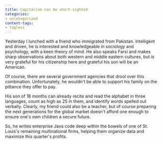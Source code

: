 ```yaml
---
title: Capitalism can be short-sighted
categories:
- uncategorized
content-tags:
- tagless
---
```


Yesterday I lunched with a friend who immigrated from Pakistan.  Intelligent and driven, he is interested and knowledgeable in sociology and psychology, with a keen theory of mind.  He also speaks Farsi and makes sharp observations about both western and middle eastern cultures, but is very grateful for his citizenship here and grateful his son will be an American.

Of course, there are several government agencies that drool over this combination.  Unfortunately, he wouldn't be able to support his family on the pittance they offer to pay.

His son of 18 months can already recite and read the alphabet in three languages, count as high as 25 in them, and identify words spelled out verbally.  Clearly, my friend could also be a teacher, but of course preparing the next generations for the global market doesn't afford one enough to ensure one's own children a secure future.

So, he writes enterprise Java code deep within the bowels of one of St. Louis's remaining multinational firms, helping them organize data and maximize this quarter's profits.
